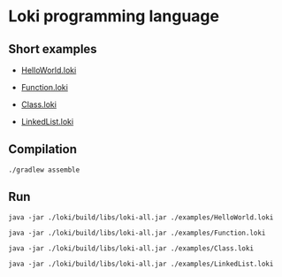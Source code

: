 # Loki programming language

## Short examples
 - [HelloWorld.loki](examples/HelloWorld.loki)

 - [Function.loki](examples/Function.loki)

 - [Class.loki](examples/Class.loki)

 - [LinkedList.loki](examples/LinkedList.loki)

## Compilation

    ./gradlew assemble

## Run

    java -jar ./loki/build/libs/loki-all.jar ./examples/HelloWorld.loki

    java -jar ./loki/build/libs/loki-all.jar ./examples/Function.loki

    java -jar ./loki/build/libs/loki-all.jar ./examples/Class.loki

    java -jar ./loki/build/libs/loki-all.jar ./examples/LinkedList.loki

